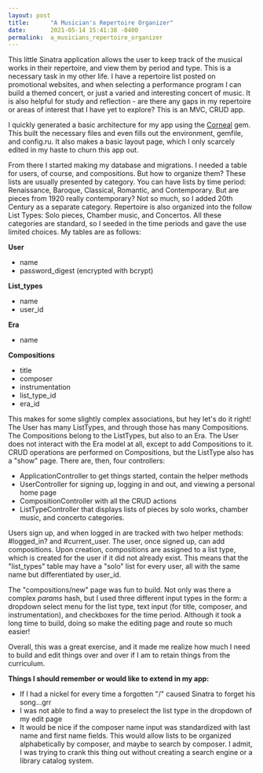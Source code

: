 ```yaml
---
layout: post
title:      "A Musician's Repertoire Organizer"
date:       2021-05-14 15:41:38 -0400
permalink:  a_musicians_repertoire_organizer
---
```



This little Sinatra application allows the user to keep track of the musical works in their repertoire, and view them by period and type. This is a necessary task in my other life. I have a repertoire list posted on promotional websites, and when selecting a performance program I can build a themed concert, or just a varied and interesting concert of music. It is also helpful for study and reflection - are there any gaps in my repertoire or areas of interest that I have yet to explore? This is an MVC, CRUD app.

I quickly generated a basic architecture for my app using the [Corneal](https://github.com/thebrianemory/corneal) gem. This built the necessary files and even fills out the environment, gemfile, and config.ru. It also makes a basic layout page, which I only scarcely edited in my haste to churn this app out.

From there I started making my database and migrations. I needed a table for users, of course, and compositions. But how to organize them? These lists are usually presented by category. You can have lists by time period: Renaissance, Baroque, Classical, Romantic, and Contemporary. But are pieces from 1920 really contemporary? Not so much, so I added 20th Century as a separate category. Repertoire is also organized into the follow List Types: Solo pieces, Chamber music, and Concertos. All these categories are standard, so I seeded in the time periods and gave the use limited choices. My tables are as follows:

**User**
* name
* password_digest (encrypted with bcrypt)

**List_types**
* name
* user_id

**Era**
* name

**Compositions**
* title
* composer
* instrumentation
* list_type_id
* era_id

This makes for some slightly complex associations, but hey let's do it right! The User has many ListTypes, and through those has many Compositions. The Compositions belong to the ListTypes, but also to an Era. The User does not interact with the Era model at all, except to add Compositions to it. CRUD operations are performed on Compositions, but the ListType also has a "show" page. There are, then, four controllers:
* ApplicationController to get things started, contain the helper methods
* UserController for signing up, logging in and out, and viewing a personal home page
* CompositionController with all the CRUD actions
* ListTypeController that displays lists of pieces by solo works, chamber music, and concerto categories.

Users sign up, and when logged in are tracked with two helper methods: #logged_in? and #current_user. The user, once signed up, can add compositions. Upon creation, compositions are assigned to a list type, which is created for the user if it did not already exist. This means that the "list_types" table may have a "solo" list for every user, all with the same name but differentiated by user_id. 

The "compositions/new" page was fun to build. Not only was there a complex *params* hash, but I used three different input types in the form: a dropdown select menu for the list type, text input (for title, composer, and instrumentation), and checkboxes for the time period. Although it took a long time to build, doing so make the editing page and route so much easier!

Overall, this was a great exercise, and it made me realize how much I need to build and edit things over and over if I am to retain things from the curriculum. 

**Things I should remember or would like to extend in my app:**
* If I had a nickel for every time a forgotten "/" caused Sinatra to forget his song...grr
* I was not able to find a way to preselect the list type in the dropdown of my edit page
* It would be nice if the composer name input was standardized with last name and first name fields. This would allow lists to be organized alphabetically by composer, and maybe to search by composer. I admit, I was trying to crank this thing out without creating a search engine or a library catalog system.





